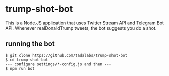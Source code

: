 # trump-shot-bot

This is a Node.JS application that uses Twitter Stream API and Telegram Bot API.  Whenever realDonaldTrump tweets, the bot suggests you do a shot.

## running the bot



```
$ git clone https://github.com/tadalabs/trump-shot-bot
$ cd trump-shot-bot
--- configure settings/*-config.js and then ---
$ npm run bot
```